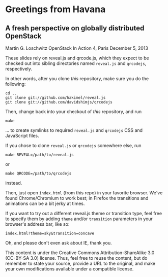 # Greetings from Havana
## A fresh perspective on globally distributed OpenStack

Martin G. Loschwitz
OpenStack In Action 4, Paris
December 5, 2013

These slides rely on reveal.js and qrcode.js, which they expect to be
checked out into sibling directories named `reveal.js` and `qrcodejs`,
respectively.

In other words, after you clone _this_ repository, make sure you do
the following:

    cd ..
    git clone git://github.com/hakimel/reveal.js
	git clone git://github.com/davidshimjs/qrcodejs

Then, change back into your checkout of _this_ repository, and run

    make

... to create symlinks to required `reveal.js` and `qrcodejs` CSS and
JavaScript files.

If you chose to clone `reveal.js` or `qrcodejs` somewhere else, run

    make REVEAL=/path/to/reveal.js

or

    make QRCODE=/path/to/qrcodejs

instead.

Then, just open `index.html` (from this repo) in your favorite browser.
We've found Chrome/Chromium to work best; in Firefox the transitions and
animations can be a bit jerky at times.

If you want to try out a different reveal.js theme or transition type,
feel free to specify them by adding `theme` and/or `transition`
parameters in your browser's address bar, like so:

    index.html?theme=sky&transition=concave

Oh, and please don't even ask about IE, thank you.

This content is under the Creative Commons Attribution-ShareAlike 3.0
(CC-BY-SA 3.0) license. Thus, feel free to reuse the content, but do
remember to state your source, provide a URL to the original, and make
your own modifications available under a compatible license.
